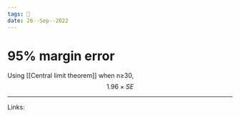 ```yaml
---
tags: 🌱
date: 26--Sep--2022
---
```


# 95% margin error
Using [[Central limit theorem]] when n≥30,
$$1.96 \times SE$$

---
Links: 